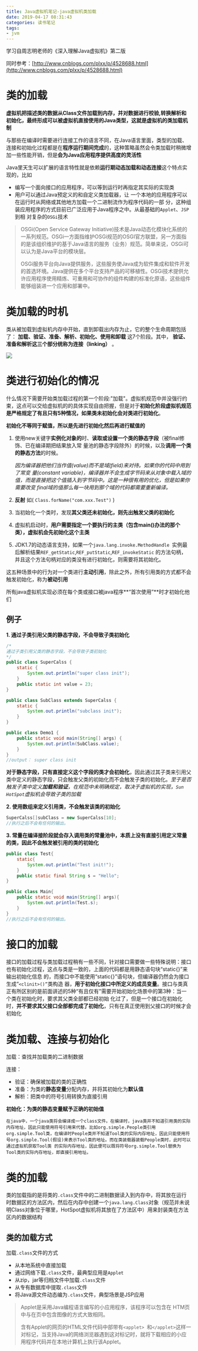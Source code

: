```yaml
---
title: Java虚拟机笔记-java虚拟机类加载
date: 2019-04-17 08:31:43
categories: 读书笔记
tags:
- jvm
---
```


学习自周志明老师的《深入理解Java虚拟机》第二版

<!-- more -->

同时参考：[http://www.cnblogs.com/plxx/p/4528688.html](http://www.cnblogs.com/plxx/p/4528688.html)

# 类的加载

**虚拟机把描述类的数据从Class文件加载到内存，并对数据进行校验,转换解析和初始化，最终形成可以被虚拟机直接使用的Java类型，这就是虚拟机的类加载机制**

与那些在编译时需要进行连接工作的语言不同，在Java语言里面，类型的加载、连接和初始化过程都是在**程序运行期间完成**的，这种策略虽然会令类加载时稍微增加一些性能开销，但是**会为Java应用程序提供高度的灵活性**

Java里天生可以扩展的语言特性就是依赖**运行期动态加载和动态连接**这个特点实现的，比如

- 编写一个面向接口的应用程序，可以等到运行时再指定其实际的实现类
- 用户可以通过Java预定义的和自定义类加载器，让 一个本地的应用程序可以在运行时从网络或其他地方加载一个二进制流作为程序代码的一部 分，这种组装应用程序的方式目前已广泛应用于Java程序之中。从最基础的`Applet`、`JSP`到相 对复杂的`OSGi`技术

> OSGi(Open Service Gateway  Initiative)技术是Java动态化模块化系统的一系列规范。OSGi一方面指维护OSGi规范的OSGI官方联盟，另一方面指的是该组织维护的基于Java语言的服务（业务）规范。简单来说，OSGi可以认为是Java平台的模块层。
>
> OSGi服务平台向Java提供服务，这些服务使Java成为软件集成和软件开发的首选环境。Java提供在多个平台支持产品的可移植性。OSGi技术提供允许应用程序使用精炼、可重用和可协作的组件构建的标准化原语，这些组件能够组装进一个应用和部署中。

# 类加载的时机

类从被加载到虚拟机内存中开始，直到卸载出内存为止，它的整个生命周期包括了： **加载、验证、准备、解析、初始化、使用和卸载** 这7个阶段。其中， **验证、准备和解析这三个部分统称为连接（linking）** 。

![](Java虚拟机笔记-java虚拟机类加载/jiazai.jpg)

# 类进行初始化的情况

什么情况下需要开始类加载过程的第一个阶段:"加载"。虚拟机规范中并没强行约束，这点可以交给虚拟机的的具体实现自由把握，但是对于**初始化阶段虚拟机规范是严格规定了有且只有5种情况，如果类未初始化会对类进行初始化**。

**初始化不等同于赋值，所以是先进行初始化然后再进行赋值的**

1. 使用new关键字**实例化对象的**时、**读取或设置一个类的静态字段**（被final修饰、已在编译期把结果放入常 量池的静态字段除外）的时候，以及**调用一个类的静态方法**的时候。

   *因为编译器把他们当作值(value)而不是域(field)来对待。如果你的代码中用到了常变 量(constant 
   variable)，编译器并不会生成字节码来从对象中载入域的值，而是直接把这个值插入到字节码中。这是一种很有用的优化，但是如果你需要改变 final域的值那么每一块用到那个域的代码都需要重新编译。*

2. **反射** 如( `Class.forName("com.xxx.Test")` )
3. 当初始化一个类时，发现**其父类还未初始化，则先出触发父类的初始化**
4. 虚拟机启动时，**用户需要指定一个要执行的主类（包含main()办法的那个类），虚拟机会先初始化这个主类**
5. JDK1.7的动态语言支持，如果一个`java.lang.invoke.MethodHandle `实例最后解析结果`REF_getStatic`,`REF_putStatic`,`REF_invokeStatic` 的方法句柄，并且这个方法句柄对应的类没有进行初始化，则需要将其初始化。

这五种场景中的行为对一个类进行**主动引用**，除此之外，所有引用类的方式都不会触发初始化，称为**被动引用**

所有java虚拟机实现必须在每个类或接口被java程序**“首次使用”**时才初始化他们

## 例子

**1. 通过子类引用父类的静态字段，不会导致子类初始化**

```java
/*
通过子类引用父类的静态字段，不会导致子类初始化
*/
public class SuperCalss {
    static {
        System.out.println("super class init");
    }
    public static int value = 23;
}

public class SubClass extends SuperCalss {
    static {
        System.out.println("subclass init");
    }
}

public class Demo1 {
    public static void main(String[] args) {
        System.out.println(SubClass.value);
    }
}
//output： super class init
```

**对于静态字段，只有直接定义这个字段的类才会初始化**，因此通过其子类来引用父类中定义的静态字段，只会触发父类的初始化而不会触发子类的初始化。*至于是否触发子类中定义**加载和验证**，在规范中未明确规定，取决于虚拟机的实现，`Sun HotSpot`虚拟机会导致子类的加载*

**2. 使用数组来定义引用类，不会触发该类的初始化**

   ```java
SuperCalss[]subClass = new SuperCalss[10]; 
//执行之后不会有任何的输出。
   ```

**3. 常量在编译接阶段就会存入调用类的常量池中，本质上没有直接引用定义常量的类，因此不会触发被引用的类的初始化**

```java
public class Test{
    static{
        System.out.println("Test init!");
    }
    public static final String s = "Hello";
}

public class Main{
    public static void main(String[] args){
        System.out.println(Test.s);
    }
}
//执行之后不会有任何的输出。
```

# 接口的加载

接口的加载过程与类加载过程稍有一些不同，针对接口需要做一些特殊说明：接口也有初始化过程，这点与类是一致的，上面的代码都是用静态语句块“static{}”来输出初始化信息 的，而接口中不能使用“static{}”语句块，但编译器仍然会为接口生成“`<clinit>()”`类构造 器，**用于初始化接口中所定义的成员变量**。接口与类真正有所区别的是前面讲述的5种“有且仅有”需要开始初始化场景中的第3种：当一个类在初始化时，要求其父类全部都已经初始 化过了，但是一个接口在初始化时，**并不要求其父接口全部都完成了初始化**，只有在真正使用到父接口的时候才会初始化

# 类加载、连接与初始化

加载：查找并加载类的二进制数据

连接：

- 验证：确保被加载的类的正确性
- 准备：为类的**静态变量**分配内存，并将其初始化为**默认值**
- 解析：把类中的符号引用转换为直接引用

**初始化：为类的静态变量赋予正确的初始值**

```
在java中，一个java类将会编译成一个class文件。在编译时，java类并不知道引用类的实际内存地址，因此只能使用符号引用来代替。比如org.simple.People类引用org.simple.Tool类，在编译时People类并不知道Tool类的实际内存地址，因此只能使用符号org.simple.Tool(假设)来表示Tool类的地址。而在类装载器装载People类时，此时可以通过虚拟机获取Tool类 的实际内存地址，因此便可以既将符号org.simple.Tool替换为Tool类的实际内存地址，即直接引用地址。
```

# 类的加载

类的加载指的是将类的`.class`文件中的二进制数据读入到内存中，将其放在运行时数据区的方法区内，然后在内存中创建一个`java.lang.Class`对象（规范并未说明CIass对象位于哪里，HotSpot虚拟机将其放在了方法区中）用来封装类在方法区内的数据结构

## 类的加载方式

加载`.class`文件的方式

- 从本地系统中直接加载
- 通过网络下载`.class`文件，最典型应用是`Applet`
- 从zip，jar等归档文件中加载`.class`文件
- 从专有数据库中提取`.class`文件
- 将Java源文件动态编为`.class`文件，典型场景是JSP应用

> Applet是采用Java编程语言编写的小应用程序，该程序可以包含在 HTM页中与在页中包含图像的方式大致相同。
>
> 含有Applet的网页的HTML文件代码中部带有`<applet> `和`</applet>`这样一对标记，当支持Java的网络浏览器遇到这对标记时，就将下载相应的小应用程序代码并在本地计算机上执行该Applet。

